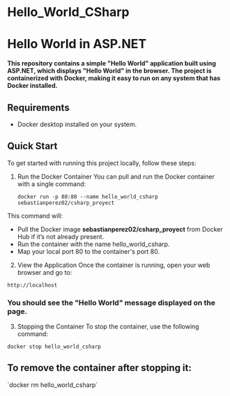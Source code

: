 # Hello_World_CSharp


# Hello World in ASP.NET
**This repository contains a simple "Hello World" application built using ASP.NET, which displays "Hello World" in the browser. The project is containerized with Docker, making it easy to run on any system that has Docker installed.**

## Requirements
- Docker desktop installed on your system.


## Quick Start
To get started with running this project locally, follow these steps:

1. Run the Docker Container
You can pull and run the Docker container with a single command:

   ~~~
   docker run -p 80:80 --name hello_world_csharp sebastianperez02/csharp_proyect
   ~~~
This command will:

- Pull the Docker image **sebastianperez02/csharp_proyect** from Docker Hub if it’s not already present.
- Run the container with the name hello_world_csharp.
- Map your local port 80 to the container's port 80.

2. View the Application
Once the container is running, open your web browser and go to:

~~~
http://localhost
~~~
### You should see the "Hello World" message displayed on the page.

3. Stopping the Container
To stop the container, use the following command:

~~~
docker stop hello_world_csharp
~~~
## To remove the container after stopping it:

´docker rm hello_world_csharp´

